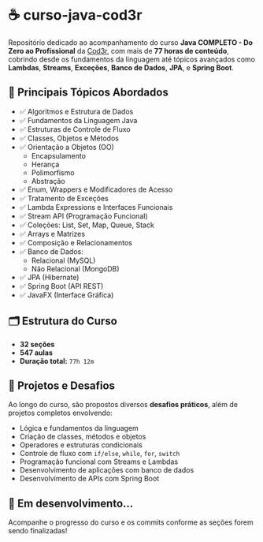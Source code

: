 # ☕ curso-java-cod3r

Repositório dedicado ao acompanhamento do curso **Java COMPLETO - Do Zero ao Profissional** da [Cod3r](https://www.cod3r.com.br/), com mais de **77 horas de conteúdo**, cobrindo desde os fundamentos da linguagem até tópicos avançados como **Lambdas**, **Streams**, **Exceções**, **Banco de Dados**, **JPA**, e **Spring Boot**.

## 🧠 Principais Tópicos Abordados

- ✅ Algoritmos e Estrutura de Dados
- ✅ Fundamentos da Linguagem Java
- ✅ Estruturas de Controle de Fluxo
- ✅ Classes, Objetos e Métodos
- ✅ Orientação a Objetos (OO)
  - Encapsulamento
  - Herança
  - Polimorfismo
  - Abstração
- ✅ Enum, Wrappers e Modificadores de Acesso
- ✅ Tratamento de Exceções
- ✅ Lambda Expressions e Interfaces Funcionais
- ✅ Stream API (Programação Funcional)
- ✅ Coleções: List, Set, Map, Queue, Stack
- ✅ Arrays e Matrizes
- ✅ Composição e Relacionamentos
- ✅ Banco de Dados:
  - Relacional (MySQL)
  - Não Relacional (MongoDB)
- ✅ JPA (Hibernate)
- ✅ Spring Boot (API REST)
- ✅ JavaFX (Interface Gráfica)

## 🗂 Estrutura do Curso

- **32 seções**
- **547 aulas**
- **Duração total:** `77h 12m`

## 🚀 Projetos e Desafios

Ao longo do curso, são propostos diversos **desafios práticos**, além de projetos completos envolvendo:

- Lógica e fundamentos da linguagem
- Criação de classes, métodos e objetos
- Operadores e estruturas condicionais
- Controle de fluxo com `if/else`, `while`, `for`, `switch`
- Programação funcional com Streams e Lambdas
- Desenvolvimento de aplicações com banco de dados
- Desenvolvimento de APIs com Spring Boot

## 🚧 **Em desenvolvimento...**  
Acompanhe o progresso do curso e os commits conforme as seções forem sendo finalizadas!


